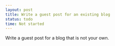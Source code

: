 ```yaml
---
layout: post
title: Write a guest post for an existing blog
status: todo
time: Not started
---
```

Write a guest post for a blog that is not your own.
